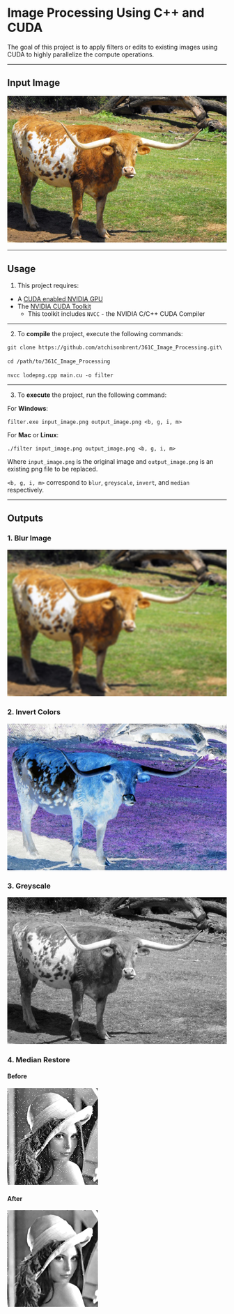 # Image Processing Using C++ and CUDA
The goal of this project is to apply filters or edits to existing images using CUDA to highly parallelize the compute operations.

***

## Input Image
![Bevo](/images/bevo.png)

***

## Usage
1. This project requires:
* A [CUDA enabled NVIDIA GPU](https://developer.nvidia.com/cuda-gpus)
* The [NVIDIA CUDA Toolkit](https://developer.nvidia.com/cuda-toolkit)
  * This toolkit includes `NVCC` - the NVIDIA C/C++ CUDA Compiler
---
2. To **compile** the project, execute the following commands:
```
git clone https://github.com/atchisonbrent/361C_Image_Processing.git\

cd /path/to/361C_Image_Processing

nvcc lodepng.cpp main.cu -o filter
```
---
3. To **execute** the project, run the following command:

For **Windows**:
```
filter.exe input_image.png output_image.png <b, g, i, m>
```
For **Mac** or **Linux**:
```
./filter input_image.png output_image.png <b, g, i, m>
```
Where `input_image.png` is the original image and `output_image.png` is an existing png file to be replaced.

`<b, g, i, m>` correspond to `blur`, `greyscale`, `invert`, and `median` respectively.

***

## Outputs 
### 1. Blur Image
![Blur](/images/blurbevo.png)
### 2. Invert Colors
![Invert](/images/evilbevo.png)
### 3. Greyscale
![Greyscale](/images/greybevo.png)
### 4. Median Restore
#### Before
![Input](/images/med_before.png)
#### After
![Output](/images/med_after.png)
